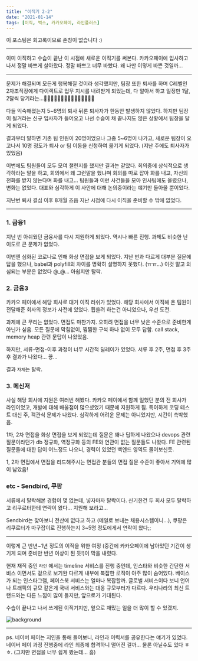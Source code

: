 ```yaml
---
title: "이직기 2-2"
date: "2021-01-14"
tags: [이직, 벅스, 카카오페이, 라인플러스]
---
```


이 포스팅은 회고록이므로 존칭이 없습니다 :)

---

이미 이직하고 수습이 끝난 이 시점에 새로운 이직기를 써본다.
카카오페이에 입사하고 나서 정말 바쁘게 살아왔다. 정말 바쁘고 너무 바빴다.
왜 나만 이렇게 바쁜 것일까...

---

문제가 해결되며 모든게 행복해질 것이라 생각했지만, 팀장 또한 퇴사를 하며 C레벨인 2차조직장에게 다이렉트로
업무 지시를 내려받게 되었는데, 다 알아서 하고 일정만 1달, 2달씩 당기라는...🤦🏻‍♂️🤦🏻‍♂️🤦🏻‍♂️🤦🏻‍♂️🤦🏻‍♂️

다들 익숙해졌는지 5~6명의 퇴사 뒤론 퇴사자가 한동안 발생하지 않았다. 하지만 팀장이 될거라는 신규 입사자가
들어오고 나선 수습이 채 끝나지도 않은 상황에서 팀장을 달게 되었다.

결과부터 말하면 기존 팀 인원이 20명이었으나 그중 5~6명이 나가고, 새로운 팀장이 오고나서 10명 정도가 퇴사 or
팀 이동을 신청하여 옮기게 되었다. (지난 주에도 퇴사자가 있었음)

이번에도 팀원들이 모두 모여 챌린지를 했지만 결과는 같았다. 회의중에 상식적으로 생각하라는 말을 하고,
회의에서 왜 그런말을 했냐며 회의를 따로 잡아 화를 내고, 자신의 전화를 받지 않는다며 화를 내고...
팀원들과 이런 사건들을 모아 인사팀에도 올렸으나, 변화는 없었다.
대표와 심각하게 이 사안에 대해 논의중이라는 얘기만 돌아올 뿐이었다.

지난번 퇴사 결심 이후 8개월 즈음 지난 시점에 다시 이직을 준비할 수 밖에 없었다.

---

### 1. 금융1
지난 번 아쉬웠던 금융사를 다시 지원하게 되었다. 역시나 빠른 진행. 과제도 비슷한 난이도로 큰 문제가 없었다.

이번엔 심화된 코로나로 인해 화상 면접을 보게 되었다. 지난 번과 다르게 대부분 질문에 답을 했으나,
babel과 polyfill의 차이를 명확히 설명하지 못했다. (ㅠㅠ...)
이것 말고 의심되는 부분은 없었다 @_@...
아쉽지만 탈락.

### 2. 금융3
카카오 페이에서 해당 회사로 대거 이직 러쉬가 있었다. 해당 회사에서 이직해 온 팀원이 전달해준 회사의 정보가 사전에 있었다.
휩쓸려 하는건 아니었으나, 우선 도전.

과제에 큰 무리는 없었다. 면접도 마찬가지. 오히려 면접을 너무 낮은 수준으로 준비한게 아닌가 싶음.
모든 질문에 막힘없이, 찜찜한 구석 하나 없이 모두 답함.
call stack, memory heap 관련 문답이 나왔었음.

하지만, 서류-면접-이후 과정이 너무 시간적 딜레이가 있었다.
서류 후 2주, 면접 후 3주 후 결과가 나왔다... 끙...

결과 `자체`는 탈락.

### 3. 메신저
사실 해당 회사에 지원은 여러번 해봤다. 카카오 페이에서 함께 일했던 분의 전 회사가 라인이었고, 개발에 대해 배울점이 많으셨었기 때문에
지원하게 됨. 특이하게 코딩 테스트 대신 주, 객관식 문제가 나왔다. 심각하게 어려운 문제는 아니었지만, 시간이 촉박했음.

1차, 2차 면접을 화상 면접을 보게 되었는데 질문은 꽤나 딥하게 나왔으나 devops 관련 질문이라던가 db 정규화, 역정규화 등의
FE와 연관이 없는 질문들도 나왔다. FE 관련된 질문들에 대한 답이 어느정도 나오니, 경력이 있었던 백엔드 영역도 물어보신듯.

1, 2차 면접에서 면접을 리드해주시는 면접관 분들의 면접 질문 수준이 좋아서 기억에 많이 남았음!

### etc - Sendbird, 쿠팡
서류에서 탈락해본 경험이 몇 없는데, 넣자마자 탈락이다.
신기한건 두 회사 모두 탈락하고 리쿠르터한테 연락이 왔다... 지원해 보라고...

Sendbird는 찾아보니 전산에 없다고 하고 (메일로 보내는 채용시스템이니...),
쿠팡은 리쿠르터가 마구잡이로 진행하는지 3~5명 정도에게서 연락이 왔다;;


---

이렇게 근 반년~1년 정도의 이직을 위한 여정 (중간에 카카오페이에 남아있던 기간이 생기게 되며 준비만 반년 이상이 된 듯!)이 막을 내렸다.

현재 재직 중인 `라인` 에서는 timeline 서비스를 진행 중인데, 인스타와 비슷한 간단한 서비스 이면서도 겉으로 보기완 다르게 내부에 복잡한 로직이
아주 많이 숨어있다. 베이스가 되는 인스타그램, 페이스북 서비스는 얼마나 복잡할까. 글로벌 서비스이다 보니 언어나 트래픽의 규모 같은게 국내 서비스와는
대응 규모부터가 다르다. 우리나라의 최신 트랜드와는 다른 느낌이 많이 들지만, 앞으로가 기대된다.

수습이 끝나고 나서 쓰게된 이직기지만, 앞으로 재밌는 일을 더 많이 할 수 있겠지.

![background](./background.jpeg)

---

ps. 네이버 페이는 지인을 통해 들어보니, 라인과 이력서를 공유한다는 얘기가 있었다. 네이버 페이 과정 진행중에 라인 최종에 합격하니 떨어진 걸까...
물론 아닐수도 있다 ㅎㅎ. (그치만 면접을 너무 쉽게 봤는데... 흠)
